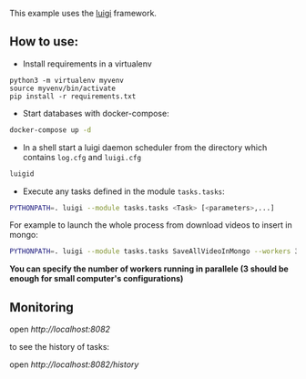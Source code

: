 This example uses the [luigi](https://luigi.readthedocs.io/en/stable/) framework.

## How to use:

- Install requirements in a virtualenv
```
python3 -m virtualenv myvenv
source myvenv/bin/activate
pip install -r requirements.txt
```

- Start databases with docker-compose:

``` bash
docker-compose up -d
```

- In a shell start a luigi daemon scheduler from the directory which contains `log.cfg` and `luigi.cfg`

``` bash
luigid
```


- Execute any tasks defined in the module `tasks.tasks`:

``` bash
PYTHONPATH=. luigi --module tasks.tasks <Task> [<parameters>,...]
```

For example to launch the whole process from download videos to insert in mongo:

``` bash
PYTHONPATH=. luigi --module tasks.tasks SaveAllVideoInMongo --workers 3
```

**You can specify the number of workers running in parallele (3 should be enough for small computer's configurations)**

## Monitoring

open *http://localhost:8082*

to see the history of tasks:

open *http://localhost:8082/history*


